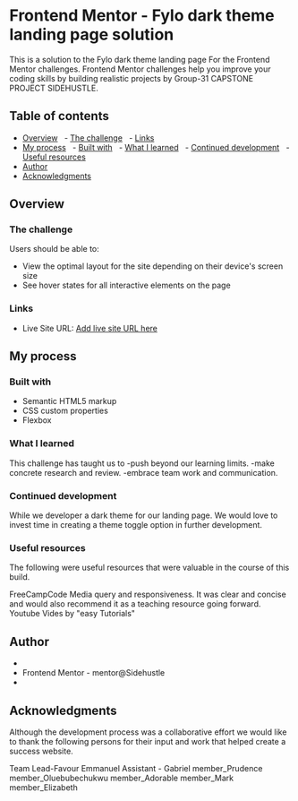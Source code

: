 # Frontend Mentor - Fylo dark theme landing page solution

This is a solution to the Fylo dark theme landing page For the Frontend Mentor challenges.  Frontend Mentor challenges help you improve your coding skills by building realistic projects by Group-31 CAPSTONE PROJECT SIDEHUSTLE.

## Table of contents

- [Overview](#overview)
  - [The challenge](#the-challenge)
  - [Links](#links)
- [My process](#my-process)
  - [Built with](#built-with)
  - [What I learned](#what-i-learned)
  - [Continued development](#continued-development)
  - [Useful resources](#useful-resources)
- [Author](#author)
- [Acknowledgments](#acknowledgments)

## Overview

### The challenge

Users should be able to:

- View the optimal layout for the site depending on their device's screen size
- See hover states for all interactive elements on the page

### Links

- Live Site URL: [Add live site URL here](https://your-live-site-url.com)

## My process

### Built with

- Semantic HTML5 markup
- CSS custom properties
- Flexbox

### What I learned
This challenge has taught us to 
-push  beyond our learning limits. 
-make concrete research and review.
-embrace team work and communication.

### Continued development

While we developer a dark theme for our landing page. We would love to invest time in creating a theme toggle option in further development. 

### Useful resources
The following were useful resources that were valuable in the course of this build.

FreeCampCode Media query and responsiveness. It was clear and concise and would also recommend it as a teaching resource going forward.
Youtube Vides by  "easy Tutorials"

## Author

- 
- Frontend Mentor - mentor@Sidehustle
- 

## Acknowledgments

Although the development process was a collaborative effort we would like to thank the following persons for their input and work that helped create a success website.

Team Lead-Favour Emmanuel 
Assistant - Gabriel
member_Prudence
member_Oluebubechukwu
member_Adorable
member_Mark
member_Elizabeth

